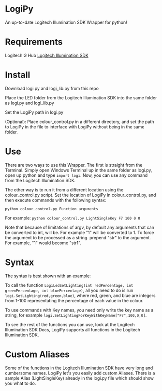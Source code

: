 # LogiPy
An up-to-date Logitech Illumination SDK Wrapper for python!

# Requirements
Logitech G Hub
[Logitech Illumination SDK](https://www.logitechg.com/en-us/innovation/developer-lab.html)


# Install
Download logi.py and logi_lib.py from this repo

Place the LED folder from the Logitech Illumination SDK into the same folder as logi.py and logi_lib.py

Set the LogiPy path in logi.py

(Optional): Place colour_control.py in a different directory, and set the path to LogiPy in the file to interface with LogiPy without being in the same folder. 

# Use
There are two ways to use this Wrapper. The first is straight from the Terminal. Simply open Windows Terminal up in the same folder as logi.py, open up python and type `import logi`. Now, you can use any command from the Logitech Illumination SDK.

The other way is to run it from a different location using the colour_control.py script. Set the location of LogiPy in colour_control.py, and then execute commands with the following syntax:

`python colour_control.py Function arguments`

For example:
`python colour_control.py LightSingleKey F7 100 0 0`

Note that because of limitations of argv, by default any arguments that can be converted to int, will be. For example "1" will be converted to 1. To force the argument
to be processed as a string. prepend "str" to the argument. For example, "1" would become "str1".

# Syntax
The syntax is best shown with an example:

To call the function `LogiLedSetLighting(int redPercentage, int greenPercentage, int bluePercentage)`, all you need to do is run `logi.SetLighting(red,green,blue)`, where red, green, and blue are integers from 1-100 representating the percentage of each value in the colour.

To use commands with Key names, you need only write the key name as a string, for example `logi.SetLightingForKeyWithKeyName["F7",100,0,0]`.

To see the rest of the functions you can use, look at the Logitech Illumination SDK Docs, LogiPy supports all functions in the Logitech Illumination SDK.

# Custom Aliases
Some of the functions in the Logitech Illumination SDK have very long and cumbersome names. LogiPy let's you easily add custom Aliases. There is a sample Alias (LightSingleKey) already in the logi.py file which should show you what to do.

